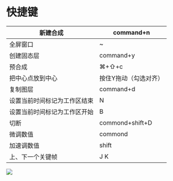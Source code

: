 # 快捷键

| 新建合成           | command+n       |
| -------------- | --------------- |
| 全屏窗口           | \~              |
| 创建固态层          | command+y       |
| 预合成            | ⌘+⇧+c           |
| 把中心点放到中心       | 按住Y拖动（勾选对齐）     |
| 复制图层           | command+d       |
| 设置当前时间标记为工作区结束 | N               |
| 设置当前时间标记为工作区开始 | B               |
| 切断             | commond+shift+D |
| 微调数值           | commond         |
| 加速调数值          | shift           |
| 上、下一个关键帧       | J K             |

![](https://qhdtc.oss-cn-chengdu.aliyuncs.com/obsidian/192076923_1_20200603103608818_wm_ssj5pYQ5Ra.png)

